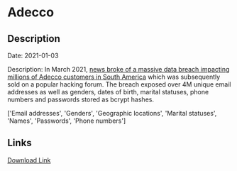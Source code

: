 # Adecco

## Description

Date: 2021-01-03

Description:
In March 2021, <a href="https://cybernews.com/security/5-million-adecco-com-users-data-leaked/" target="_blank" rel="noopener">news broke of a massive data breach impacting millions of Adecco customers in South America</a> which was subsequently sold on a popular hacking forum. The breach exposed over 4M unique email addresses as well as genders, dates of birth, marital statuses, phone numbers and passwords stored as bcrypt hashes.


['Email addresses', 'Genders', 'Geographic locations', 'Marital statuses', 'Names', 'Passwords', 'Phone numbers']

## Links

[Download Link](https://link-to.net/1229997/544.8707296434649/dynamic/?r=aHR0cHM6Ly93d3cubWVkaWFmaXJlLmNvbS92aWV3L3ZNdlhrc1B5bmxwSVN0QS9hZGVjY28uY29tL2ZpbGU=)